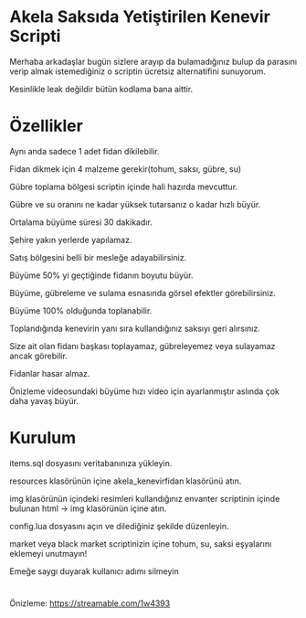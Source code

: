 # Akela Saksıda Yetiştirilen Kenevir Scripti
Merhaba arkadaşlar bugün sizlere arayıp da bulamadığınız bulup da parasını verip almak istemediğiniz o scriptin ücretsiz alternatifini sunuyorum. 

Kesinlikle leak değildir bütün kodlama bana aittir.

# Özellikler

Aynı anda sadece 1 adet fidan dikilebilir.

Fidan dikmek için 4 malzeme gerekir(tohum, saksı, gübre, su)

Gübre toplama bölgesi scriptin içinde hali hazırda mevcuttur.

Gübre ve su oranını ne kadar yüksek tutarsanız o kadar hızlı büyür.

Ortalama büyüme süresi 30 dakikadır.

Şehire yakın yerlerde yapılamaz.

Satış bölgesini belli bir mesleğe adayabilirsiniz.

Büyüme 50% yi geçtiğinde fidanın boyutu büyür.

Büyüme, gübreleme ve sulama esnasında görsel efektler görebilirsiniz.

Büyüme 100% olduğunda toplanabilir.

Toplandığında kenevirin yanı sıra kullandığınız saksıyı geri alırsınız.

Size ait olan fidanı başkası toplayamaz, gübreleyemez veya sulayamaz ancak görebilir.

Fidanlar hasar almaz.

Önizleme videosundaki büyüme hızı video için ayarlanmıştır aslında çok daha yavaş büyür.


# Kurulum

items.sql dosyasını veritabanınıza yükleyin.

resources klasörünün içine akela_kenevirfidan klasörünü atın.

img klasörünün içindeki resimleri kullandığınız envanter scriptinin içinde bulunan html -> img klasörünün içine atın.

config.lua dosyasını açın ve dilediğiniz şekilde düzenleyin.

market veya black market scriptinizin içine tohum, su, saksi eşyalarını eklemeyi unutmayın!

Emeğe saygı duyarak kullanıcı adımı silmeyin
# 
Önizleme: https://streamable.com/1w4393
